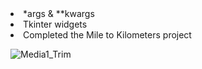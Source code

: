 <li>*args & **kwargs</li>
<li>Tkinter widgets</li>
<li>Completed the Mile to Kilometers project</li>

![Media1_Trim](https://user-images.githubusercontent.com/122131469/216981650-eeac9f02-15d5-4c7f-a972-4ba11d8bf3f2.gif)
